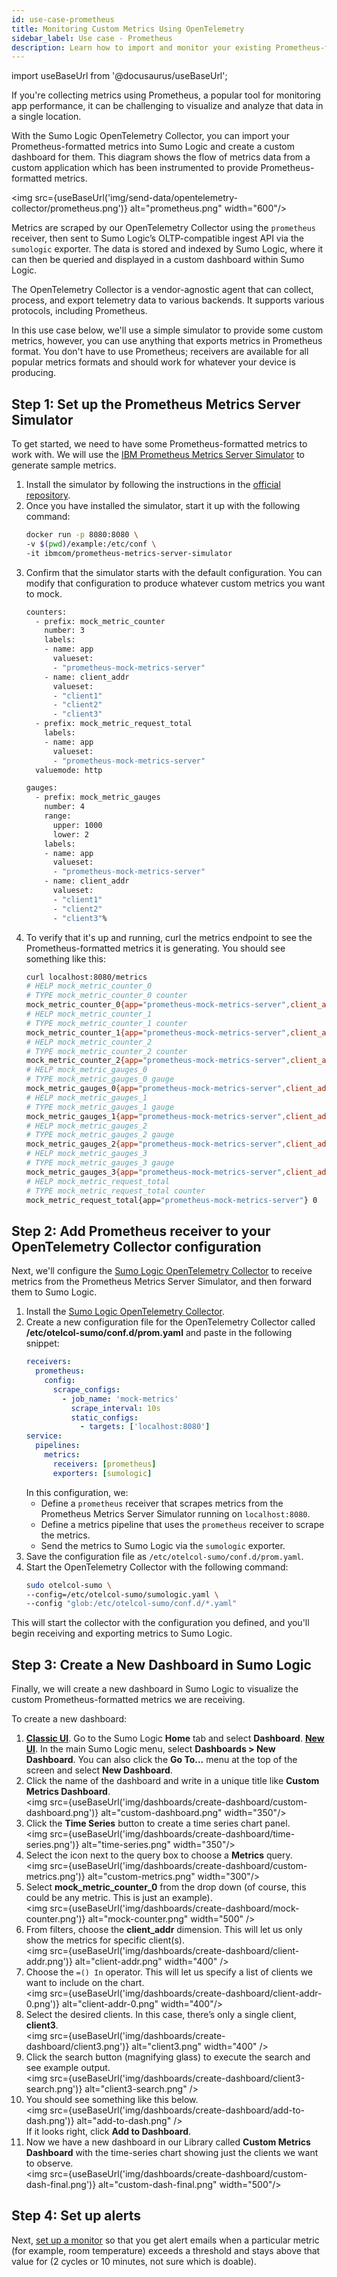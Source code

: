 ```yaml
---
id: use-case-prometheus
title: Monitoring Custom Metrics Using OpenTelemetry
sidebar_label: Use case - Prometheus
description: Learn how to import and monitor your existing Prometheus-formatted metrics into Sumo Logic.
---
```


import useBaseUrl from '@docusaurus/useBaseUrl';

If you're collecting metrics using Prometheus, a popular tool for monitoring app performance, it can be challenging to visualize and analyze that data in a single location.

With the Sumo Logic OpenTelemetry Collector, you can import your Prometheus-formatted metrics into Sumo Logic and create a custom dashboard for them. This diagram shows the flow of metrics data from a custom application which has been instrumented to provide Prometheus-formatted metrics.

<img src={useBaseUrl('img/send-data/opentelemetry-collector/prometheus.png')} alt="prometheus.png" width="600"/>

Metrics are scraped by our OpenTelemetry Collector using the `prometheus` receiver, then sent to Sumo Logic’s OLTP-compatible ingest API via the `sumologic` exporter. The data is stored and indexed by Sumo Logic, where it can then be queried and displayed in a custom dashboard within Sumo Logic.

The OpenTelemetry Collector is a vendor-agnostic agent that can collect, process, and export telemetry data to various backends. It supports various protocols, including Prometheus.

In this use case below, we'll use a simple simulator to provide some custom metrics, however, you can use anything that exports metrics in Prometheus format. You don't have to use Prometheus; receivers are available for all popular metrics formats and should work for whatever your device is producing.


## Step 1: Set up the Prometheus Metrics Server Simulator

To get started, we need to have some Prometheus-formatted metrics to work with. We will use the [IBM Prometheus Metrics Server Simulator](https://github.com/IBM/prometheus-metrics-server-simulator) to generate sample metrics.

1. Install the simulator by following the instructions in the [official repository](https://github.com/IBM/prometheus-metrics-server-simulator).
1. Once you have installed the simulator, start it up with the following command:
   ```bash
   docker run -p 8080:8080 \
   -v $(pwd)/example:/etc/conf \
   -it ibmcom/prometheus-metrics-server-simulator
   ```
1. Confirm that the simulator starts with the default configuration. You can modify that configuration to produce whatever custom metrics you want to mock.
   ```bash title="cat examples/config.yaml"
   counters:
     - prefix: mock_metric_counter
       number: 3
       labels:
       - name: app
         valueset:
         - "prometheus-mock-metrics-server"
       - name: client_addr
         valueset:
         - "client1"
         - "client2"
         - "client3"
     - prefix: mock_metric_request_total
       labels:
       - name: app
         valueset:
         - "prometheus-mock-metrics-server"
     valuemode: http

   gauges:
     - prefix: mock_metric_gauges
       number: 4
       range:
         upper: 1000
         lower: 2
       labels:
       - name: app
         valueset:
         - "prometheus-mock-metrics-server"
       - name: client_addr
         valueset:
         - "client1"
         - "client2"
         - "client3"%
   ```
1. To verify that it's up and running, curl the metrics endpoint to see the Prometheus-formatted metrics it is generating. You should see something like this:
   ```bash
   curl localhost:8080/metrics
   # HELP mock_metric_counter_0
   # TYPE mock_metric_counter_0 counter
   mock_metric_counter_0{app="prometheus-mock-metrics-server",client_addr="client3"} 5448
   # HELP mock_metric_counter_1
   # TYPE mock_metric_counter_1 counter
   mock_metric_counter_1{app="prometheus-mock-metrics-server",client_addr="client2"} 5424
   # HELP mock_metric_counter_2
   # TYPE mock_metric_counter_2 counter
   mock_metric_counter_2{app="prometheus-mock-metrics-server",client_addr="client2"} 5362
   # HELP mock_metric_gauges_0
   # TYPE mock_metric_gauges_0 gauge
   mock_metric_gauges_0{app="prometheus-mock-metrics-server",client_addr="client1"} 71
   # HELP mock_metric_gauges_1
   # TYPE mock_metric_gauges_1 gauge
   mock_metric_gauges_1{app="prometheus-mock-metrics-server",client_addr="client2"} 44
   # HELP mock_metric_gauges_2
   # TYPE mock_metric_gauges_2 gauge
   mock_metric_gauges_2{app="prometheus-mock-metrics-server",client_addr="client3"} 4
   # HELP mock_metric_gauges_3
   # TYPE mock_metric_gauges_3 gauge
   mock_metric_gauges_3{app="prometheus-mock-metrics-server",client_addr="client3"} 41
   # HELP mock_metric_request_total
   # TYPE mock_metric_request_total counter
   mock_metric_request_total{app="prometheus-mock-metrics-server"} 0
   ```

## Step 2: Add Prometheus receiver to your OpenTelemetry Collector configuration

Next, we'll configure the [Sumo Logic OpenTelemetry Collector](https://github.com/SumoLogic/sumologic-otel-collector) to receive metrics from the Prometheus Metrics Server Simulator, and then forward them to Sumo Logic.

1. Install the [Sumo Logic OpenTelemetry Collector](/docs/send-data/opentelemetry-collector/).
2. Create a new configuration file for the OpenTelemetry Collector called **/etc/otelcol-sumo/conf.d/prom.yaml** and paste in the following snippet:
   ```yml
   receivers:
     prometheus:
       config:
         scrape_configs:
           - job_name: 'mock-metrics'
             scrape_interval: 10s
             static_configs:
               - targets: ['localhost:8080']
   service:
     pipelines:
       metrics:
         receivers: [prometheus]
         exporters: [sumologic]
   ```
    In this configuration, we:
    - Define a `prometheus` receiver that scrapes metrics from the Prometheus Metrics Server Simulator running on `localhost:8080`.
    - Define a metrics pipeline that uses the `prometheus` receiver to scrape the metrics.
    - Send the metrics to Sumo Logic via the `sumologic` exporter.
3. Save the configuration file as `/etc/otelcol-sumo/conf.d/prom.yaml`.
4. Start the OpenTelemetry Collector with the following command:
   ```bash
   sudo otelcol-sumo \
   --config=/etc/otelcol-sumo/sumologic.yaml \
   --config "glob:/etc/otelcol-sumo/conf.d/*.yaml"
   ```

This will start the collector with the configuration you defined, and you'll begin receiving and exporting metrics to Sumo Logic.


## Step 3: Create a New Dashboard in Sumo Logic

Finally, we will create a new dashboard in Sumo Logic to visualize the custom Prometheus-formatted metrics we are receiving.

To create a new dashboard:

1. [**Classic UI**](/docs/get-started/sumo-logic-ui/). Go to the Sumo Logic **Home** tab and select **Dashboard**. [**New UI**](/docs/get-started/sumo-logic-ui-new/). In the main Sumo Logic menu, select **Dashboards > New Dashboard**. You can also click the **Go To...** menu at the top of the screen and select **New Dashboard**.
1. Click the name of the dashboard and write in a unique title like **Custom Metrics Dashboard**.<br/><img src={useBaseUrl('img/dashboards/create-dashboard/custom-dashboard.png')} alt="custom-dashboard.png" width="350"/>
1. Click the **Time Series** button to create a time series chart panel.<br/><img src={useBaseUrl('img/dashboards/create-dashboard/time-series.png')} alt="time-series.png" width="350"/>
1. Select the icon next to the query box to choose a **Metrics** query.<br/><img src={useBaseUrl('img/dashboards/create-dashboard/custom-metrics.png')} alt="custom-metrics.png" width="300"/>
1. Select **mock_metric_counter_0** from the drop down (of course, this could be any metric. This is just an example).<br/><img src={useBaseUrl('img/dashboards/create-dashboard/mock-counter.png')} alt="mock-counter.png" width="500" />
1. From filters, choose the **client_addr** dimension. This will let us only show the metrics for specific client(s).<br/><img src={useBaseUrl('img/dashboards/create-dashboard/client-addr.png')} alt="client-addr.png" width="400" />
1. Choose the `=() In` operator. This will let us specify a list of clients we want to include on the chart.<br/><img src={useBaseUrl('img/dashboards/create-dashboard/client-addr-0.png')} alt="client-addr-0.png" width="400"/>
1. Select the desired clients. In this case, there’s only a single client, **client3**.<br/><img src={useBaseUrl('img/dashboards/create-dashboard/client3.png')} alt="client3.png" width="400" />
1. Click the search button (magnifying glass) to execute the search and see example output.<br/><img src={useBaseUrl('img/dashboards/create-dashboard/client3-search.png')} alt="client3-search.png" />
1. You should see something like this below.<br/><img src={useBaseUrl('img/dashboards/create-dashboard/add-to-dash.png')} alt="add-to-dash.png" /><br/>If it looks right, click **Add to Dashboard**.
1. Now we have a new dashboard in our Library called **Custom Metrics Dashboard** with the time-series chart showing just the clients we want to observe.<br/><img src={useBaseUrl('img/dashboards/create-dashboard/custom-dash-final.png')} alt="custom-dash-final.png" width="500"/>  


## Step 4: Set up alerts

Next, [set up a monitor](/docs/alerts/monitors/create-monitor) so that you get alert emails when a particular metric (for example, room temperature) exceeds a threshold and stays above that value for (2 cycles or 10 minutes, not sure which is doable).
